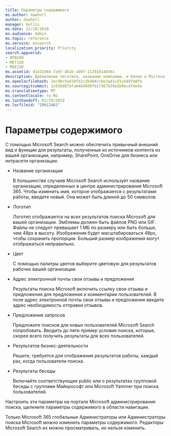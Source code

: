 ```yaml
---
title: Параметры содержимого
ms.author: dawholl
author: dawholl
manager: kellis
ms.date: 12/18/2018
ms.audience: Admin
ms.topic: reference
ms.service: mssearch
localization_priority: Priority
search.appverid:
- BFB160
- MET150
- MOE150
ms.assetid: d1432d64-7a97-4b1b-a99f-11291814d361
description: Добавление логотипа, название компании, и более в Microsoft Search результатов
ms.openlocfilehash: 1ec90c5ad10fb1c3b494ccbe3ad1cd1c6497e0fb
ms.sourcegitcommit: 1c038d87efab4840d97b1f367b39e2b9ecdfee4a
ms.translationtype: MT
ms.contentlocale: ru-RU
ms.lasthandoff: 01/29/2019
ms.locfileid: "29612462"
---
```

# <a name="content-settings"></a>Параметры содержимого

С помощью Microsoft Search можно обеспечить привычный внешний вид и функции для результаты, полученные из источников контента из вашей организации, например, SharePoint, OneDrive для бизнеса или интрасети организации. 
  
- Название организации
    
    В большинстве случаев Microsoft Search использует название организации, определенных в центре администрирования Microsoft 365. Чтобы изменить имя, которое отображается с результатами работы, введите новый. Она может быть длиной до 50 символов.
    
- Логотип
    
    Логотип отображается на всех результатов поиска Microsoft для вашей организации. Эмблемы должен быть файлов PNG или GIF. Файлы не следует превышает 1 МБ по размеру или быть больше, чем 48px в высоту. Изображения будет масштабироваться 48px, чтобы сохранить пропорции. Больший размер изображения могут отображаться неправильно.
    
- Цвет
    
    С помощью палитры цветов выберите цветовую для результатов рабочих вашей организации.
    
- Адрес электронной почты свои отзывы и предложения
    
    Результаты поиска Microsoft включить ссылку свои отзывы и предложения для предложения и комментарии пользователей. В поле адрес электронной почты свои отзывы и предложения введите адрес необходимость отправки отзывов.
    
- Предложения запросов
    
    Предложите поисков для новых пользователей Microsoft Search попробовать. Вводить до пяти пример условия поиска, которые, скорее всего получить результаты для всех пользователей.
    
- Результатов бизнес-деятельности
    
    Решите, требуется для отображения результатов работы, каждый раз, когда пользователи поиска.
    
- Результаты беседы
    
    Включайте соответствующие public или о результатах групповой беседы с группами Майкрософт или Microsoft Yammer при поиска пользователей.
    
Настроить эти параметры на портале Microsoft администрирования поиска, щелкните параметры содержимого в области навигации.
  
Только Microsoft 365 глобальные Администраторы или Администраторы поиска Microsoft можно изменить параметры содержимого. Редакторы Microsoft Search их можно просматривать, но нельзя изменить.


